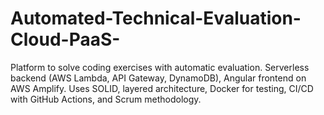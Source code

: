 # Automated-Technical-Evaluation-Cloud-PaaS-
Platform to solve coding exercises with automatic evaluation. Serverless backend (AWS Lambda, API Gateway, DynamoDB), Angular frontend on AWS Amplify. Uses SOLID, layered architecture, Docker for testing, CI/CD with GitHub Actions, and Scrum methodology.
